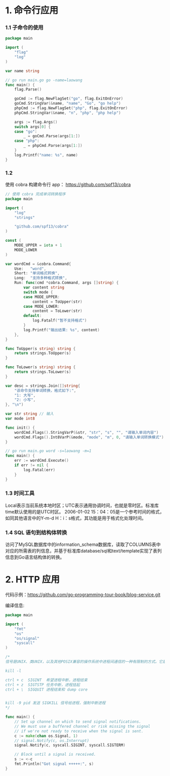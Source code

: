 # 1. 命令行应用

### 1.1 子命令的使用

```go
package main

import (
	"flag"
	"log"
)

var name string

// go run main.go go -name=laowang
func main() {
	flag.Parse()

	goCmd := flag.NewFlagSet("go", flag.ExitOnError)
	goCmd.StringVar(&name, "name", "Go", "go help")
	phpCmd := flag.NewFlagSet("php", flag.ExitOnError)
	phpCmd.StringVar(&name, "n", "php", "php help")

	args := flag.Args()
	switch args[0] {
	case "go":
		_ = goCmd.Parse(args[1:])
	case "php":
		_ = phpCmd.Parse(args[1:])
	}
	log.Printf("name: %s", name)
}
```

### 1.2

使用 cobra 构建命令行 app： https://github.com/spf13/cobra

```go
// 使用 cobra 完成单词转换程序
package main

import (
	"log"
	"strings"

	"github.com/spf13/cobra"
)

const (
	MODE_UPPER = iota + 1
	MODE_LOWER
)

var wordCmd = &cobra.Command{
	Use:   "word",
	Short: "单词格式转换",
	Long:  "支持多种格式转换",
	Run: func(cmd *cobra.Command, args []string) {
		var content string
		switch mode {
		case MODE_UPPER:
			content = ToUpper(str)
		case MODE_LOWER:
			content = ToLower(str)
		default:
			log.Fatalf("暂不支持格式")
		}
		log.Printf("输出结果: %s", content)
	},
}

func ToUpper(s string) string {
	return strings.ToUpper(s)
}

func ToLower(s string) string {
	return strings.ToLower(s)
}

var desc = strings.Join([]string{
	"该命令支持单词转换，格式如下:",
	"1: 大写",
	"2: 小写",
}, "\n")

var str string // 输入
var mode int8

func init() {
	wordCmd.Flags().StringVarP(&str, "str", "s", "", "请输入单词内容")
	wordCmd.Flags().Int8VarP(&mode, "mode", "m", 0, "请输入单词转换模式")
}

// go run main.go word -s=laowang -m=1
func main() {
	err := wordCmd.Execute()
	if err != nil {
		log.Fatal(err)
	}
}
```

### 1.3 时间工具

Local表示当前系统本地时区；UTC表示通用协调时间，也就是零时区。标准库time默认使用的是UTC时区。
2006-01-02 15：04：05是一个参考时间的格式，如同其他语言中的Y-m-d H：i：s格式，其功能是用于格式化处理时间。

### 1.4 SQL 语句到结构体转换

访问了MySQL数据库中的information_schema数据库，读取了COLUMNS表中对应的所需表的列信息，并基于标准库database/sql和text/template实现了表列信息到Go语言结构体的转换。


# 2. HTTP 应用

代码示例：https://github.com/go-programming-tour-book/blog-service.git

编译信息:

```go
package main

import (
	"fmt"
	"os"
	"os/signal"
	"syscall"
)

/*
信号是UNIX、类UNIX，以及其他POSIX兼容的操作系统中进程间通信的一种有限制的方式。它是一种异步的通知机制，用来提醒进程一个事件（硬件异常、程序执行异常、外部发出信号）已经发生。当一个信号发送给一个进程时，操作系统中断了进程正常的控制流程。此时，任何非原子操作都将被中断。如果进程定义了信号的处理函数，那么它将被执行，否则执行默认的处理函数。

kill -l

ctrl + c  SIGINT  希望进程中断，进程结束
ctrl + z  SIGTSTP 任务中断，进程挂起
ctrl + \  SIGQUIT 进程结束和 dump core


kill -9 pid 发送 SIGKILL 信号给进程，强制中断进程
*/

func main() {
	// Set up channel on which to send signal notifications.
	// We must use a buffered channel or risk missing the signal
	// if we're not ready to receive when the signal is sent.
	c := make(chan os.Signal, 1)
	// signal.Notify(c, os.Interrupt)
	signal.Notify(c, syscall.SIGINT, syscall.SIGTERM)

	// Block until a signal is received.
	s := <-c
	fmt.Println("Got signal +++++:", s)
}
```
